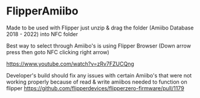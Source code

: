 # FlipperAmiibo
Made to be used with Flipper just unzip & drag the folder (Amiibo Database 2018 - 2022) into NFC folder

Best way to select through Amiibo's is using Flipper Browser (Down arrow press then goto NFC clicking right arrow)  

https://www.youtube.com/watch?v=zRv7FZUCQng

Developer's build should fix any issues with certain Amiibo's that were not working properly because of read & write amiibos needed to function on flipper 
https://github.com/flipperdevices/flipperzero-firmware/pull/1179

